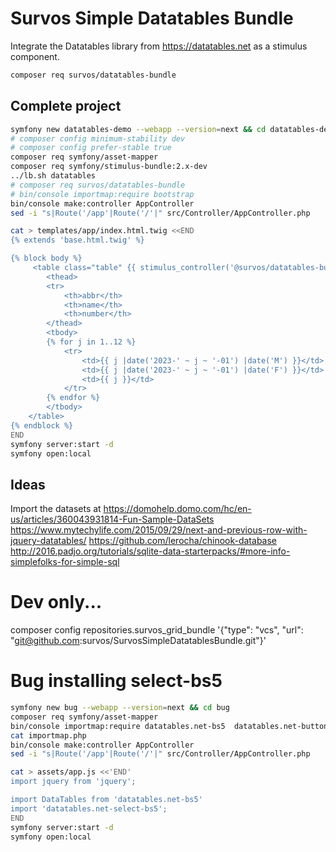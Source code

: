 # Survos Simple Datatables Bundle

Integrate the Datatables library from https://datatables.net as a stimulus component.


```bash
composer req survos/datatables-bundle
```

## 

## Complete project
```bash
symfony new datatables-demo --webapp --version=next && cd datatables-demo
# composer config minimum-stability dev
# composer config prefer-stable true
composer req symfony/asset-mapper
composer req symfony/stimulus-bundle:2.x-dev
../lb.sh datatables
# composer req survos/datatables-bundle
# bin/console importmap:require bootstrap
bin/console make:controller AppController
sed -i "s|Route('/app'|Route('/'|" src/Controller/AppController.php

cat > templates/app/index.html.twig <<END
{% extends 'base.html.twig' %}

{% block body %}
     <table class="table" {{ stimulus_controller('@survos/datatables-bundle/table', {perPage: 5, sortable: true}) }}>
        <thead>
        <tr>
            <th>abbr</th>
            <th>name</th>
            <th>number</th>
        </thead>
        <tbody>
        {% for j in 1..12 %}
            <tr>
                <td>{{ j |date('2023-' ~ j ~ '-01') |date('M') }}</td>
                <td>{{ j |date('2023-' ~ j ~ '-01') |date('F') }}</td>
                <td>{{ j }}</td>
            </tr>
        {% endfor %}
        </tbody>
    </table>
{% endblock %}
END
symfony server:start -d
symfony open:local
```

## Ideas

Import the datasets at https://domohelp.domo.com/hc/en-us/articles/360043931814-Fun-Sample-DataSets
https://www.mytechylife.com/2015/09/29/next-and-previous-row-with-jquery-datatables/
https://github.com/lerocha/chinook-database
http://2016.padjo.org/tutorials/sqlite-data-starterpacks/#more-info-simplefolks-for-simple-sql

# Dev only...

composer config repositories.survos_grid_bundle '{"type": "vcs", "url": "git@github.com:survos/SurvosSimpleDatatablesBundle.git"}'

# Bug installing select-bs5

```bash
symfony new bug --webapp --version=next && cd bug
composer req symfony/asset-mapper
bin/console importmap:require datatables.net-bs5  datatables.net-buttons-bs5
cat importmap.php
bin/console make:controller AppController
sed -i "s|Route('/app'|Route('/'|" src/Controller/AppController.php

cat > assets/app.js <<'END'
import jquery from 'jquery';

import DataTables from 'datatables.net-bs5'
import 'datatables.net-select-bs5';
END
symfony server:start -d 
symfony open:local

```
